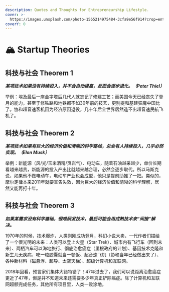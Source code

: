 ```yaml
---
description: Quotes and Thoughts for Entrepreneurship Lifestyle.
cover: >-
  https://images.unsplash.com/photo-1565214975484-3cfa9e56f914?crop=entropy&cs=srgb&fm=jpg&ixid=M3wxOTcwMjR8MHwxfHNlYXJjaHw3fHxPY2VhbnxlbnwwfHx8fDE2ODY5MDUxODN8MA&ixlib=rb-4.0.3&q=85
coverY: 0
---
```


# 🏔 Startup Theories

## 科技与社会 Theorem 1

_**某项技术如果没有持续投入，并不会自动提高，反而会逐步退化。（Peter Thiel）**_

举例：埃及最后一座金字塔后几代人就忘记了修建工艺；而美国今天已经丧失了登月的能力，甚至于修铁路和地铁都不如30年前的技艺，更别提和基建狂魔中国比了。协和超音速客机因为经济原因退役，几十年后全世界居然造不出超音速民航飞机了。

## 科技与社会 Theorem 2

_**某项技术如果有巨大的经济价值和清晰的科学路线，总会有人持续投入，几乎必然实现。（Elon Musk）**_

举例：新能源（风/光/玉米酒精/页岩气）、电动车，随着石油越采越少，单价长期看越来越贵，新能源的投入产出比就越来越合理，必然会逐步取代。所以马斯克说，如果他不做电动车，电动车产业也会成型，他只是提前助推了一把。类似的，摩尔定律本来2011年就要宣告失效，因为巨大的经济价值和清晰的科学理解，居然又能再打十年。

## 科技与社会 Theorem 3

_**如果某需求没有科学基础，很难研发技术，最后可能会用成熟技术来“间接”解决。**_

1970年的时候，技术爆炸，人类刚刚成功登月，科幻小说大卖，一代作者们描绘了一个很光明的未来：人类可以登上火星（Star Trek）、城市内有飞行车（回到未来）、两栖汽车可以海地旅行、彻底治愈癌症（里根政府的计划）、基因技术克隆和新生儿无疾病、吃一粒胶囊就当一顿饭、超音速飞机（协和当年已经做出来了）、各种新材料（磁悬浮、超导、太空天梯）、超级计算机和互联网。

2018年回看，预言家们集体大错特错了！47年过去了，我们可以说距离治愈癌症更近了47年，但是并不知道未来还需要多少年真正铲除癌症。除了计算机和互联网超额完成任务，其他所有项目里，人类一败涂地。
